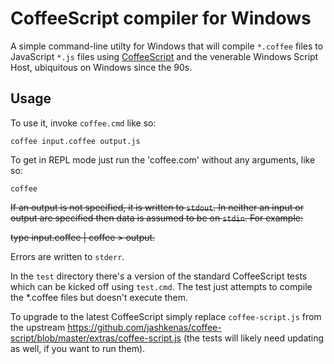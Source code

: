 # CoffeeScript compiler for Windows

A simple command-line utilty for Windows that will compile `*.coffee` files to JavaScript `*.js` files using [CoffeeScript](http://jashkenas.github.com/coffee-script/) and the venerable Windows Script Host, ubiquitous on Windows since the 90s.

## Usage

To use it, invoke `coffee.cmd` like so:

    coffee input.coffee output.js
    
To get in REPL mode just run the 'coffee.com' without any arguments, like so:
    
    coffee
    
~~If an output is not specified, it is written to `stdout`. In neither an input or output are specified then data is assumed to be on `stdin`. For example:~~

~~type input.coffee | coffee > output.~~

Errors are written to `stderr`.

In the `test` directory there's a version of the standard CoffeeScript tests which can be kicked off using `test.cmd`. The test just attempts to compile the *.coffee files but doesn't execute them.

To upgrade to the latest CoffeeScript simply replace `coffee-script.js` from the upstream https://github.com/jashkenas/coffee-script/blob/master/extras/coffee-script.js (the tests will likely need updating as well, if you want to run them).
